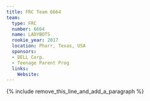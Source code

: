 ```yaml
---
title: FRC Team 6664
team:
  type: FRC
  number: 6664
  name: LADYBOTS
  rookie_year: 2017
  location: Pharr, Texas, USA
  sponsors:
  - DELL Corp.
  - Teenage Parent Prog
  links:
    Website:
---
```


{% include remove_this_line_and_add_a_paragraph %}